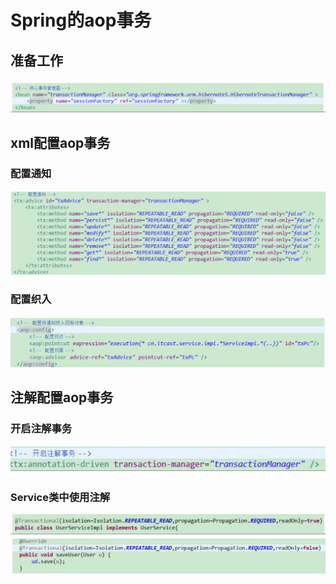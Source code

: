 # Spring的aop事务

## 准备工作

![](../../../.gitbook/assets/image%20%2876%29.png)

## xml配置aop事务

### 配置通知

![](../../../.gitbook/assets/image%20%28128%29.png)

### 配置织入

![](../../../.gitbook/assets/image%20%28157%29.png)

## 注解配置aop事务

### 开启注解事务

![](../../../.gitbook/assets/image%20%28139%29.png)

### Service类中使用注解

![](../../../.gitbook/assets/image%20%28142%29.png)

